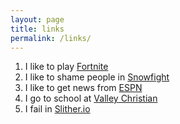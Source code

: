 ```yaml
---
layout: page
title: links
permalink: /links/
---
```

1. I like to play [Fortnite][link1]
2. I like to shame people in [Snowfight][link2]
3. I like to get news from [ESPN][link3]
4. I go to school at [Valley Christian][link4]
5. I fail in [Slither.io][link5]

[link1]: https://www.epicgames.com/fortnite/en-US/buy-now/battle-royale?utm_source=GoogleSearch&utm_medium=Search&utm_campaign=an*YH_pr*FNBR_ct*Search_pl*Brand_co*US_cr*exact&utm_id=847971038&utm_content=&gclid=EAIaIQobChMI5Meru8X52gIVg8BkCh0m9wgVEAAYASAAEgIpbfD_BwE
[link2]: http://snowfight.io/
[link3]: http://www.espn.com/
[link4]: https://learn.vcs.net/
[link5]: http://slither.io/
